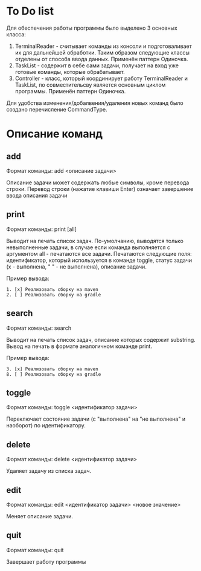 # To Do list

Для обеспечения работы программы было выделено 3 основных класса:
1. TerminalReader - считывает команды из консоли и подготоваливает их для дальнейшей обработки. Таким образом следующие классы отделены от способа ввода данных.  Применён паттерн Одиночка.
2. TaskList - содержит в себе сами задачи, получает на вход уже готовые команды, которые обрабатывает.
3. Controller - класс, который координирует работу TerminalReader и TaskList, по совместительсву является основным циклом программы. Применён паттерн Одиночка.

Для удобства изменения/добалвения/удаления новых команд было создано перечисление CommandType.


# Описание команд

## add
Формат команды: add <описание задачи>

Описание задачи может содержать любые символы, кроме перевода строки. Перевод строки (нажатие клавиши Enter) означает завершение ввода описания задачи

## print
Формат команды: print [all]

Выводит на печать список задач. По-умолчанию, выводятся только невыполненные задачи, в случае если команда выполняется с аргументом all - печатаются все задачи. Печатаются следующие поля: идентификатор, который используется в команде toggle, статус задачи (x - выполнена, " " - не выполнена), описание задачи.

Пример вывода:

	1. [x] Реализовать сборку на maven
	2. [ ] Реализовать сборку на gradle

## search
Формат команды: search <substring>

Выводит на печать список задач, описание которых содержит substring. Вывод на печать в формате аналогичном команде print.

Пример вывода:

	3. [x] Реализовать сборку на maven
	8. [ ] Реализовать сборку на gradle


## toggle
Формат команды: toggle <идентификатор задачи>

Переключает состояние задачи (с "выполнена" на "не выполнена" и наоборот) по идентификатору. 



## delete
Формат команды: delete <идентификатор задачи>

Удаляет задачу из списка задач.



## edit
Формат команды: edit <идентификатор задачи> <новое значение>

Меняет описание задачи. 



## quit
Формат команды: quit

Завершает работу программы